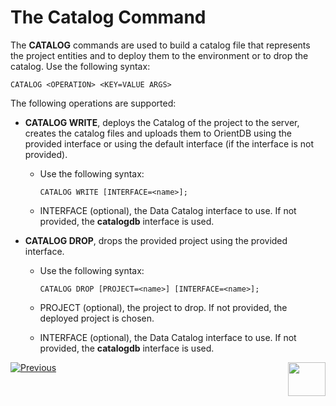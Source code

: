 # The Catalog Command

The **CATALOG** commands are used to build a catalog file that represents the project entities and to deploy them to the environment or to drop the catalog. Use the following syntax:

~~~
CATALOG <OPERATION> <KEY=VALUE ARGS>
~~~

The following operations are supported:

* **CATALOG WRITE**, deploys the Catalog of the project to the server, creates the catalog files and uploads them to OrientDB using the provided interface or using the default interface (if the interface is not provided). 

  * Use the following syntax:

    ~~~
    CATALOG WRITE [INTERFACE=<name>];
    ~~~

  * INTERFACE (optional), the Data Catalog interface to use. If not provided, the **catalogdb** interface is used.

* **CATALOG DROP**, drops the provided project using the provided interface.

  * Use the following syntax:

    ~~~
    CATALOG DROP [PROJECT=<name>] [INTERFACE=<name>];
    ~~~

  * PROJECT (optional), the project to drop. If not provided, the deployed project is chosen.

  * INTERFACE (optional), the Data Catalog interface to use. If not provided, the **catalogdb** interface is used.
  
  

[![Previous](/articles/images/Previous.png)](03_dc_configuration.md)[<img align="right" width="60" height="54" src="/articles/images/Next.png">](05_build_catalog_from_Fabric_Studio.md) 